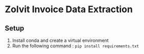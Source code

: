 # Zolvit Invoice Data Extraction 
## Setup 
1. Install conda and create a virtual environment
2. Run the following command : `pip install requirements.txt`